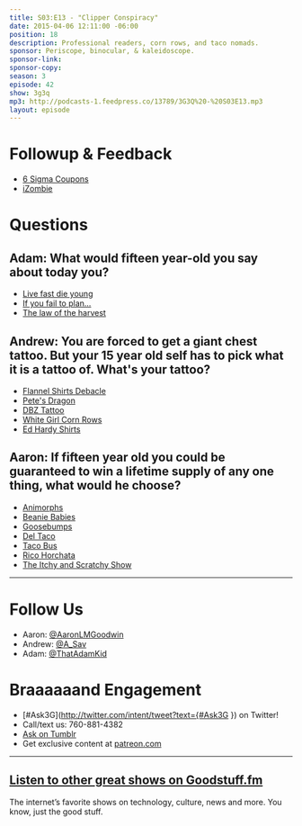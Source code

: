 ```yaml
---
title: S03:E13 - "Clipper Conspiracy"
date: 2015-04-06 12:11:00 -06:00
position: 18
description: Professional readers, corn rows, and taco nomads.
sponsor: Periscope, binocular, & kaleidoscope.
sponsor-link:
sponsor-copy:
season: 3
episode: 42
show: 3g3q
mp3: http://podcasts-1.feedpress.co/13789/3G3Q%20-%20S03E13.mp3
layout: episode
---
```


# Followup & Feedback
- [6 Sigma Coupons](https://www.dropbox.com/s/1gkqf9agv2e28b6/Screenshot%202015-03-26%2013.57.26.png?dl=0)
- [iZombie](http://www.imdb.com/title/tt3501584/)

# Questions

## Adam: What would fifteen year-old you say about today you?
- [Live fast die young](https://youtu.be/2uYs0gJD-LE)
- [If you fail to plan...](http://www.goodreads.com/quotes/460142-if-you-fail-to-plan-you-are-planning-to-fail)
- [The law of the harvest](http://www.brainyquote.com/quotes/quotes/j/jamesallen148442.html)

## Andrew: You are forced to get a giant chest tattoo. But your 15 year old self has to pick what it is a tattoo of. What's your tattoo?
- [Flannel Shirts Debacle](http://www.3g3q.co/203)
- [Pete's Dragon](http://www.imdb.com/title/tt0076538/)
- [DBZ Tattoo](https://s-media-cache-ak0.pinimg.com/originals/c5/67/e6/c567e6527ee270b0fc06a0cb01d7e705.jpg)
- [White Girl Corn Rows](https://drive.google.com/file/d/0Bz9Q-zc1_8b0THh5c1NndG5WcFE/view?usp=sharing)
- [Ed Hardy Shirts](http://www.amazon.com/Ed-Hardy/b?ie=UTF8&node=2529333011)

## Aaron: If fifteen year old you could be guaranteed to win a lifetime supply of any one thing, what would he choose?
- [Animorphs](http://www.scholastic.com/animorphs/)
- [Beanie Babies](http://en.wikipedia.org/wiki/Beanie_Babies)
- [Goosebumps](http://goosebumps.scholastic.com/)
- [Del Taco](http://www.deltaco.com/)
- [Taco Bus](http://www.yelp.com/biz/taqueria-el-rancho-rexburg)
- [Rico Horchata](http://www.quericavida.com/en/what-is-rico/horchata/)
- [The Itchy and Scratchy Show](http://en.wikipedia.org/wiki/The_Itchy_%26_Scratchy_Show)

***

# Follow Us
* Aaron: [@AaronLMGoodwin](http://twitter.com/aaronlmgoodwin)
* Andrew: [@A_Sav](http://twitter.com/a_sav)
* Adam: [@ThatAdamKid](http://twitter.com/thatadamkid)

# Braaaaaand Engagement
* [#Ask3G](http://twitter.com/intent/tweet?text={#Ask3G }) on Twitter!
* Call/text us: 760-881-4382
* [Ask on Tumblr](http://3g3q.co/ask)
* Get exclusive content at [patreon.com](http://www.patreon.com/3g3q)

***

## [Listen to other great shows on Goodstuff.fm](http://goodstuff.fm/)
The internet’s favorite shows on technology, culture, news and more. You know, just the good stuff.
